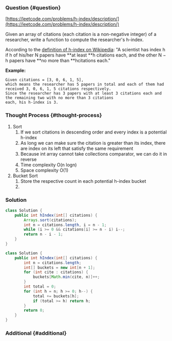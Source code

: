 ### Question {#question}

[https://leetcode.com/problems/h-index/description/](https://leetcode.com/problems/h-index/description/)

Given an array of citations \(each citation is a non-negative integer\) of a researcher, write a function to compute the researcher's h-index.

According to the [definition of h-index on Wikipedia](https://en.wikipedia.org/wiki/H-index): "A scientist has index h if h of his/her N papers have **at least **h citations each, and the other N − h papers have **no more than **hcitations each."

**Example:**

```
Given citations = [3, 0, 6, 1, 5], 
which means the researcher has 5 papers in total and each of them had received 3, 0, 6, 1, 5 citations respectively.
Since the researcher has 3 papers with at least 3 citations each and the remaining two with no more than 3 citations 
each, his h-index is 3.
```

### Thought Process {#thought-process}

1. Sort
   1. If we sort citations in descending order and every index is a potential h-index
   2. As long we can make sure the citation is greater than its index, there are index on its left that satisfy the same requirement
   3. Because int array cannot take collections comparator, we can do it in reverse
   4. Time complexity O\(n logn\)
   5. Space complexity O\(1\)
2. Bucket Sort
   1. Store the respective count in each potential h-index bucket
   2. 

### Solution

```java
class Solution {
    public int hIndex(int[] citations) {
        Arrays.sort(citations);
        int n = citations.length, i = n - 1;
        while (i >= 0 && citations[i] >= n - i) i--;
        return n - i - 1;
    }
}
```

```java
class Solution {
    public int hIndex(int[] citations) {
        int n = citations.length;
        int[] buckets = new int[n + 1];
        for (int cite : citations) {
            buckets[Math.min(cite, n)]++;
        }
        int total = 0;
        for (int h = n; h >= 0; h--) {
            total += buckets[h];
            if (total >= h) return h;
        }
        return 0;
    }
}
```

### Additional {#additional}



